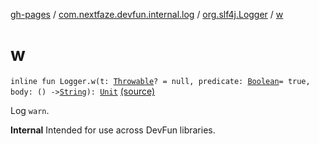 [gh-pages](../../index.md) / [com.nextfaze.devfun.internal.log](../index.md) / [org.slf4j.Logger](index.md) / [w](./w.md)

# w

`inline fun Logger.w(t: `[`Throwable`](https://kotlinlang.org/api/latest/jvm/stdlib/kotlin/-throwable/index.html)`? = null, predicate: `[`Boolean`](https://kotlinlang.org/api/latest/jvm/stdlib/kotlin/-boolean/index.html)` = true, body: () -> `[`String`](https://kotlinlang.org/api/latest/jvm/stdlib/kotlin/-string/index.html)`): `[`Unit`](https://kotlinlang.org/api/latest/jvm/stdlib/kotlin/-unit/index.html) [(source)](https://github.com/NextFaze/dev-fun/tree/master/devfun-internal/src/main/java/com/nextfaze/devfun/internal/log/Logging.kt#L76)

Log `warn`.

**Internal**
Intended for use across DevFun libraries.

